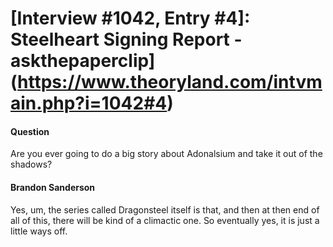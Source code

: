 # [Interview #1042, Entry #4]: Steelheart Signing Report - askthepaperclip](https://www.theoryland.com/intvmain.php?i=1042#4)

#### Question

Are you ever going to do a big story about Adonalsium and take it out of the shadows?

#### Brandon Sanderson

Yes, um, the series called Dragonsteel itself is that, and then at then end of all of this, there will be kind of a climactic one. So eventually yes, it is just a little ways off.

